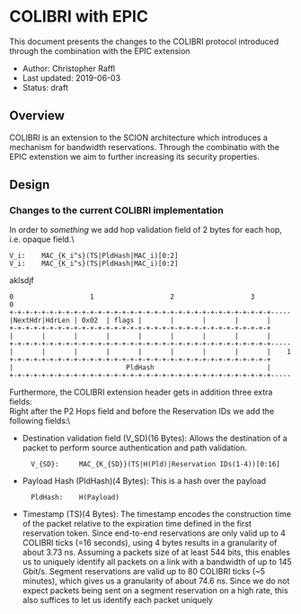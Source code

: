 # COLIBRI with EPIC

This document presents the changes to the COLIBRI protocol introduced through the combination with the EPIC extension

* Author: Christopher Raffl
* Last updated: 2019-06-03
* Status: draft

## Overview

COLIBRI is an extension to the SCION architecture which introduces a mechanism for bandwidth reservations. Through the combinatio with the EPIC extenstion we aim to further increasing its security properties.

## Design

### Changes to the current COLIBRI implementation

In order to _something_ we add hop validation field of 2 bytes for each hop, i.e. opaque field.\

    V_i:    MAC_{K_i^s}(TS|PldHash|MAC_i)[0:2]
    V_i:    MAC_{K_i^s}(TS|PldHash|MAC_i)[0:2]

aklsdjf

    0                   1                   2                   3
    0  
    +-+-+-+-+-+-+-+-+-+-+-+-+-+-+-+-+-+-+-+-+-+-+-+-+-+-+-+-+-+-+-+-+-----
    |NextHdr|HdrLen | 0x02  | flags |       |       |       |       |
    +-+-+-+-+-+-+-+-+-+-+-+-+-+-+-+-+-+-+-+-+-+-+-+-+-+-+-+-+-+-+-+-+
    |       |       |       |       |       |       |       |       |
    +-+-+-+-+-+-+-+-+-+-+-+-+-+-+-+-+-+-+-+-+-+-+-+-+-+-+-+-+-+-+-+-+-----
    |       |       |       |       |       |       |       |       |    1
    +-+-+-+-+-+-+-+-+-+-+-+-+-+-+-+-+-+-+-+-+-+-+-+-+-+-+-+-+-+-+-+-+
    |                            PldHash                            |
    +-+-+-+-+-+-+-+-+-+-+-+-+-+-+-+-+-+-+-+-+-+-+-+-+-+-+-+-+-+-+-+-+-----

Furthermore, the COLIBRI extension header gets in addition three extra fields:\
Right after the P2 Hops field and before the Reservation IDs we add the following fields:\
* Destination validation field (V_SD)(16 Bytes): Allows the destination of a packet to perform source authentication and path validation.

        V_{SD}:     MAC_{K_{SD}}(TS|H(Pld)|Reservation IDs(1-4))[0:16]

* Payload Hash (PldHash)(4 Bytes): This is a hash over the payload

        PldHash:    H(Payload)

* Timestamp (TS)(4 Bytes): The timestamp encodes the construction time of the packet relative to the expiration time defined in the first reservation token. Since end-to-end reservations are only valid up to 4 COLIBRI ticks (=16 seconds), using 4 bytes results in a granularity of about 3.73 ns. Assuming a packets size of at least 544 bits, this enables us to uniquely identify all packets on a link with a bandwidth of up to 145 Gbit/s. Segment reservations are valid up to 80 COLIBRI ticks (~5 minutes), which gives us a granularity of about 74.6 ns. Since we do not expect packets being sent on a segment reservation on a high rate, this also suffices to let us identify each packet uniquely    
